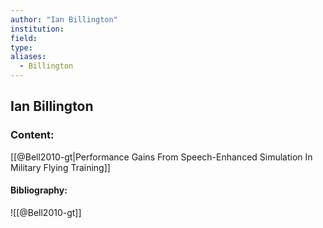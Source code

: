 ```yaml
---
author: "Ian Billington"
institution:
field:
type:
aliases:
  - Billington
---
```


## Ian Billington

### Content:
[[@Bell2010-gt|Performance Gains From Speech-Enhanced Simulation In Military Flying Training]]

#### Bibliography:

![[@Bell2010-gt]]